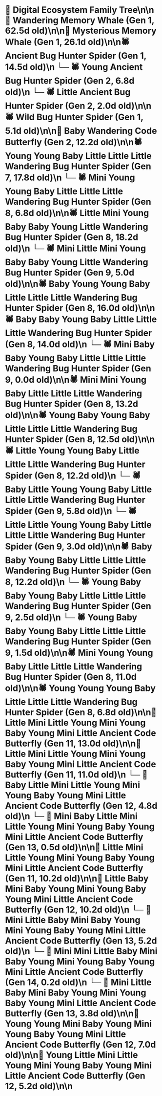 # 🌳 Digital Ecosystem Family Tree\n\n🐋 Wandering Memory Whale (Gen 1, 62.5d old)\n\n🐋 Mysterious Memory Whale (Gen 1, 26.1d old)\n\n🕷️ Ancient Bug Hunter Spider (Gen 1, 14.5d old)\n  └─ 🕷️ Young Ancient Bug Hunter Spider (Gen 2, 6.8d old)\n  └─ 🕷️ Little Ancient Bug Hunter Spider (Gen 2, 2.0d old)\n\n🕷️ Wild Bug Hunter Spider (Gen 1, 5.1d old)\n\n🦋 Baby Wandering Code Butterfly (Gen 2, 12.2d old)\n\n🕷️ Young Young Baby Little Little Little Wandering Bug Hunter Spider (Gen 7, 17.8d old)\n  └─ 🕷️ Mini Young Young Baby Little Little Little Wandering Bug Hunter Spider (Gen 8, 6.8d old)\n\n🕷️ Little Mini Young Baby Baby Young Little Wandering Bug Hunter Spider (Gen 8, 18.2d old)\n  └─ 🕷️ Mini Little Mini Young Baby Baby Young Little Wandering Bug Hunter Spider (Gen 9, 5.0d old)\n\n🕷️ Baby Young Young Baby Little Little Little Wandering Bug Hunter Spider (Gen 8, 16.0d old)\n\n🕷️ Baby Baby Young Baby Little Little Little Wandering Bug Hunter Spider (Gen 8, 14.0d old)\n  └─ 🕷️ Mini Baby Baby Young Baby Little Little Little Wandering Bug Hunter Spider (Gen 9, 0.0d old)\n\n🕷️ Mini Mini Young Baby Little Little Little Wandering Bug Hunter Spider (Gen 8, 13.2d old)\n\n🕷️ Young Baby Young Baby Little Little Little Wandering Bug Hunter Spider (Gen 8, 12.5d old)\n\n🕷️ Little Young Young Baby Little Little Little Wandering Bug Hunter Spider (Gen 8, 12.2d old)\n  └─ 🕷️ Baby Little Young Young Baby Little Little Little Wandering Bug Hunter Spider (Gen 9, 5.8d old)\n  └─ 🕷️ Little Little Young Young Baby Little Little Little Wandering Bug Hunter Spider (Gen 9, 3.0d old)\n\n🕷️ Baby Baby Young Baby Little Little Little Wandering Bug Hunter Spider (Gen 8, 12.2d old)\n  └─ 🕷️ Young Baby Baby Young Baby Little Little Little Wandering Bug Hunter Spider (Gen 9, 2.5d old)\n  └─ 🕷️ Young Baby Baby Young Baby Little Little Little Wandering Bug Hunter Spider (Gen 9, 1.5d old)\n\n🕷️ Mini Young Young Baby Little Little Little Wandering Bug Hunter Spider (Gen 8, 11.0d old)\n\n🕷️ Young Young Young Baby Little Little Little Wandering Bug Hunter Spider (Gen 8, 6.8d old)\n\n🦋 Little Mini Little Young Mini Young Baby Young Mini Little Ancient Code Butterfly (Gen 11, 13.0d old)\n\n🦋 Little Mini Little Young Mini Young Baby Young Mini Little Ancient Code Butterfly (Gen 11, 11.0d old)\n  └─ 🦋 Baby Little Mini Little Young Mini Young Baby Young Mini Little Ancient Code Butterfly (Gen 12, 4.8d old)\n    └─ 🦋 Mini Baby Little Mini Little Young Mini Young Baby Young Mini Little Ancient Code Butterfly (Gen 13, 0.5d old)\n\n🦋 Little Mini Little Young Mini Young Baby Young Mini Little Ancient Code Butterfly (Gen 11, 10.2d old)\n\n🦋 Little Baby Mini Baby Young Mini Young Baby Young Mini Little Ancient Code Butterfly (Gen 12, 10.2d old)\n  └─ 🦋 Mini Little Baby Mini Baby Young Mini Young Baby Young Mini Little Ancient Code Butterfly (Gen 13, 5.2d old)\n    └─ 🦋 Mini Mini Little Baby Mini Baby Young Mini Young Baby Young Mini Little Ancient Code Butterfly (Gen 14, 0.2d old)\n  └─ 🦋 Mini Little Baby Mini Baby Young Mini Young Baby Young Mini Little Ancient Code Butterfly (Gen 13, 3.8d old)\n\n🦋 Young Young Mini Baby Young Mini Young Baby Young Mini Little Ancient Code Butterfly (Gen 12, 7.0d old)\n\n🦋 Young Little Mini Little Young Mini Young Baby Young Mini Little Ancient Code Butterfly (Gen 12, 5.2d old)\n\n
